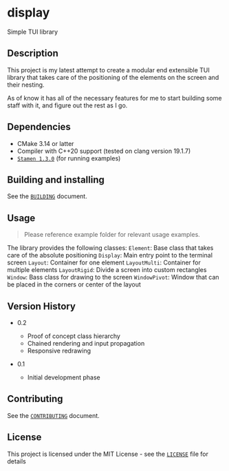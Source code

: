 # display

Simple TUI library

## Description

This project is my latest attempt to create a modular end extensible TUI
library that takes care of the positioning of the elements on the screen and
their nesting.

As of know it has all of the necessary features for me to start building some
staff with it, and figure out the rest as I go.

## Dependencies

* CMake 3.14 or latter
* Compiler with C++20 support (tested on clang version 19.1.7)
* [`Stamen 1.3.0`](https://github.com/DimitrijeDobrota/stamen) (for running examples)


## Building and installing

See the [`BUILDING`](BUILDING.md) document.


## Usage

> Please reference example folder for relevant usage examples.

The library provides the following classes:
`Element`: Base class that takes care of the absolute positioning
`Display`: Main entry point to the terminal screen
`Layout`: Container for one element
`LayoutMulti`: Container for multiple elements
`LayoutRigid`: Divide a screen into custom rectangles
`Window`: Bass class for drawing to the screen
`WindowPivot`: Window that can be placed in the corners or center of the layout


## Version History

* 0.2
    * Proof of concept class hierarchy
    * Chained rendering and input propagation
    * Responsive redrawing

* 0.1
    * Initial development phase


## Contributing

See the [`CONTRIBUTING`](CONTRIBUTING.md) document.


## License

This project is licensed under the MIT License - see the [`LICENSE`](LICENSE.md) file for details

